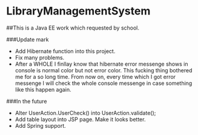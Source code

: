 # LibraryManagementSystem
##This is a Java EE work which requested by school.

###Update mark
*   Add Hibernate function into this project.
*   Fix many problems.
*   After a WHOLE I finllay know that hibernate error messenge shows in console is normal color but not error color. This fucking thing             bothered me for a so long time. From now on, every time which I got error messenge I will check the whole console messenge in case          	something like this happen again.

###In the future
*	Alter UserAction.UserCheck() into UserAction.validate();
*	Add table layout into JSP page. Make it looks better.
*	Add Spring support.